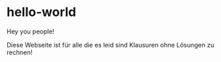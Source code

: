 # hello-world

Hey you people!

Diese Webseite ist für alle die es leid sind Klausuren ohne Lösungen zu rechnen!
